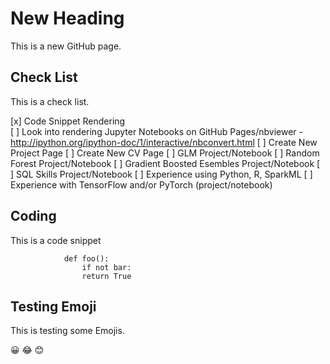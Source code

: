 # New Heading

This is a new GitHub page.


## Check List 

This is a check list.

[x] Code Snippet Rendering  
[ ] Look into rendering Jupyter Notebooks on GitHub Pages/nbviewer - http://ipython.org/ipython-doc/1/interactive/nbconvert.html
[ ] Create New Project Page
[ ] Create New CV Page
[ ] GLM Project/Notebook
[ ] Random Forest Project/Notebook
[ ] Gradient Boosted Esembles Project/Notebook
[ ] SQL Skills Project/Notebook
[ ] Experience using Python, R, SparkML
[ ] Experience with TensorFlow and/or PyTorch (project/notebook)

## Coding

This is a code snippet 

                def foo():
                    if not bar:
                    return True

## Testing Emoji

This is testing some Emojis.

:grinning: :joy: :blush:
